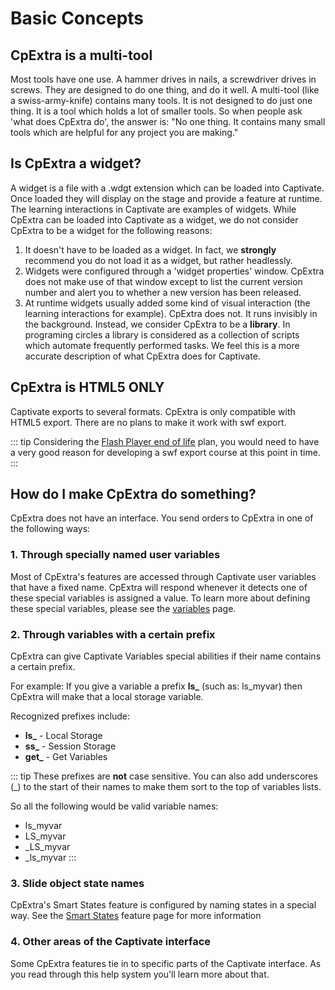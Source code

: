# Basic Concepts

## CpExtra is a multi-tool
Most tools have one use. A hammer drives in nails, a screwdriver drives in screws. They are designed to do one thing, and do it well.
A multi-tool (like a swiss-army-knife) contains many tools. It is not designed to do just one thing. It is a tool which holds a lot of smaller tools.
So when people ask 'what does CpExtra do', the answer is: "No one thing. It contains many small tools which are helpful for any project you are making."

## Is CpExtra a widget?
A widget is a file with a .wdgt extension which can be loaded into Captivate. Once loaded they will display on the stage and provide a feature at runtime. The learning interactions in Captivate are examples of widgets. 
While CpExtra can be loaded into Captivate as a widget, we do not consider CpExtra to be a widget for the following reasons:
1. It doesn't have to be loaded as a widget. In fact, we **strongly** recommend you do not load it as a widget, but rather headlessly.
2. Widgets were configured through a 'widget properties' window. CpExtra does not make use of that window except to list the current version number and alert you to whether a new version has been released.
3. At runtime widgets usually added some kind of visual interaction (the learning interactions for example). CpExtra does not. It runs invisibly in the background.
Instead, we consider CpExtra to be a **library**. In programing circles a library is considered as a collection of scripts which automate frequently performed tasks. We feel this is a more accurate description of what CpExtra does for Captivate.

## CpExtra is HTML5 ONLY
Captivate exports to several formats. CpExtra is only compatible with HTML5 export. There are no plans to make it work with swf export.

::: tip
Considering the [Flash Player end of life](https://www.adobe.com/products/flashplayer/end-of-life.html) plan, you would need to have a very good reason for developing a swf export course at this point in time.
:::

## How do I make CpExtra do something?
CpExtra does not have an interface. You send orders to CpExtra in one of the following ways:

### 1. Through specially named user variables
Most of CpExtra's features are accessed through Captivate user variables that have a fixed name. CpExtra will respond whenever it detects one of these special variables is assigned a value. 
To learn more about defining these special variables, please see the [variables](/variables/about/) page.

### 2. Through variables with a certain prefix
CpExtra can give Captivate Variables special abilities if their name contains a certain prefix.

For example: If you give a variable a prefix **ls\_** (such as: ls\_myvar) then CpExtra will make that a local storage variable.

Recognized prefixes include:
- **ls\_** - Local Storage
- **ss\_** - Session Storage
- **get\_** - Get Variables

::: tip
These prefixes are **not** case sensitive. You can also add underscores (\_) to the start of their names to make them sort to the top of variables lists.

So all the following would be valid variable names:
- ls\_myvar
- LS\_myvar
- \_LS\_myvar
- \_ls\_myvar
:::

### 3. Slide object state names
CpExtra's Smart States feature is configured by naming states in a special way. See the [Smart States](/features/smart-states/) feature page for more information

### 4. Other areas of the Captivate interface
Some CpExtra features tie in to specific parts of the Captivate interface. As you read through this help system you'll learn more about that.

